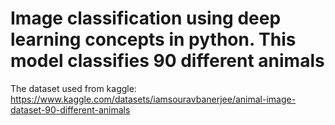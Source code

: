 # Image classification using deep learning concepts in python. This model classifies 90 different animals
The dataset used from kaggle: https://www.kaggle.com/datasets/iamsouravbanerjee/animal-image-dataset-90-different-animals
